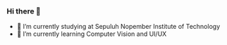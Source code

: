 ### Hi there 👋

- 🔭 I’m currently studying at Sepuluh Nopember Institute of Technology
- 🌱 I’m currently learning Computer Vision and UI/UX
